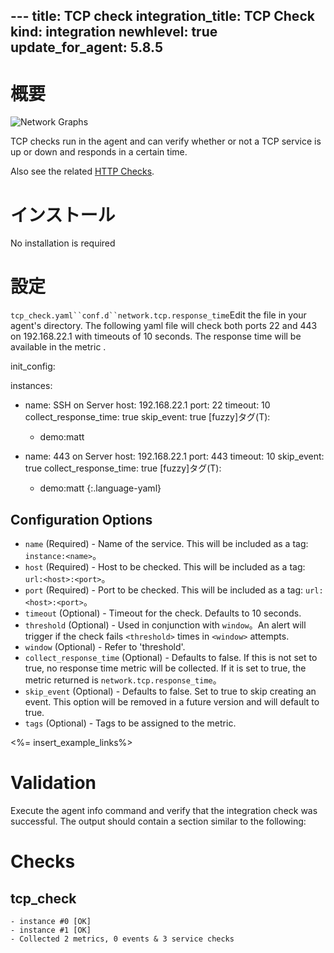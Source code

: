 --- title: TCP check integration_title: TCP Check kind: integration newhlevel: true
update_for_agent: 5.8.5
---
# 概要

![Network Graphs](/static/images/netgraphs.png)

TCP checks run in the agent and can verify whether or not a TCP service is up or down and responds in a certain time.

Also see the related [HTTP Checks](/integrations/httpcheck).

# インストール

No installation is required

# 設定

`tcp_check.yaml``conf.d``network.tcp.response_time`Edit the  file in your agent's  directory. The following yaml file will check both ports 22 and 443 on 192.168.22.1 with timeouts of 10 seconds. The response time will be available in the metric .

init_config:

instances:
  - name: SSH on Server
    host: 192.168.22.1
    port: 22
    timeout: 10
    collect_response_time: true
    skip_event: true
    [fuzzy]タグ(T):
      - demo:matt

  - name: 443 on Server
    host: 192.168.22.1
    port: 443
    timeout: 10
    skip_event: true
    collect_response_time: true
    [fuzzy]タグ(T):
      - demo:matt
{:.language-yaml}

## Configuration Options

* `name` (Required) - Name of the service. This will be included as a tag: `instance:<name>`。
* `host` (Required) - Host to be checked. This will be included as a tag: `url:<host>:<port>`。
* `port` (Required) - Port to be checked. This will be included as a tag: `url:<host>:<port>`。
* `timeout` (Optional) - Timeout for the check. Defaults to 10 seconds.
* `threshold` (Optional) - Used in conjunction with `window`。An alert will trigger if the check fails `<threshold>` times in `<window>` attempts.
* `window` (Optional) - Refer to 'threshold'.
* `collect_response_time` (Optional) - Defaults to false. If this is not set to true, no response time metric will be collected. If it is set to true, the metric returned is `network.tcp.response_time`。
* `skip_event` (Optional) - Defaults to false. Set to true to skip creating an event. This option will be removed in a future version and will default to true.
* `tags` (Optional) - Tags to be assigned to the metric.

<%= insert_example_links%>

# Validation

Execute the agent info command and verify that the integration check was successful. The output should contain a section similar to the following:

Checks
======

  tcp_check
  ---------
    - instance #0 [OK]
    - instance #1 [OK]
    - Collected 2 metrics, 0 events & 3 service checks
